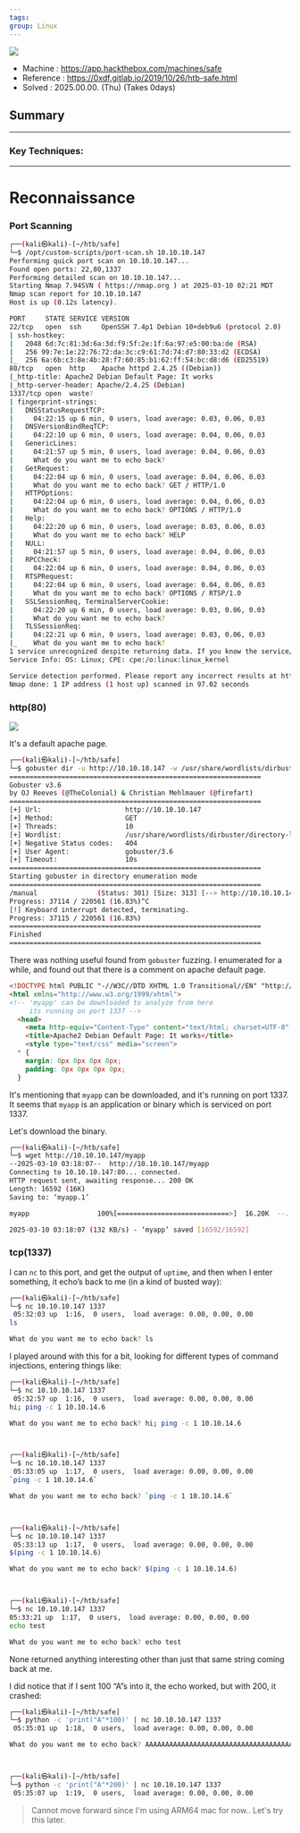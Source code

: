 ```yaml
---
tags: 
group: Linux
---
```

![](https://labs.hackthebox.com/storage/avatars/39000b5e21e0c4e87c747ee2a20d8c5c.png)

- Machine : https://app.hackthebox.com/machines/safe
- Reference : https://0xdf.gitlab.io/2019/10/26/htb-safe.html
- Solved : 2025.00.00. (Thu) (Takes 0days)

## Summary
---


### Key Techniques:


---

# Reconnaissance

### Port Scanning

```bash
┌──(kali㉿kali)-[~/htb/safe]
└─$ /opt/custom-scripts/port-scan.sh 10.10.10.147
Performing quick port scan on 10.10.10.147...
Found open ports: 22,80,1337
Performing detailed scan on 10.10.10.147...
Starting Nmap 7.94SVN ( https://nmap.org ) at 2025-03-10 02:21 MDT
Nmap scan report for 10.10.10.147
Host is up (0.12s latency).

PORT     STATE SERVICE VERSION
22/tcp   open  ssh     OpenSSH 7.4p1 Debian 10+deb9u6 (protocol 2.0)
| ssh-hostkey: 
|   2048 6d:7c:81:3d:6a:3d:f9:5f:2e:1f:6a:97:e5:00:ba:de (RSA)
|   256 99:7e:1e:22:76:72:da:3c:c9:61:7d:74:d7:80:33:d2 (ECDSA)
|_  256 6a:6b:c3:8e:4b:28:f7:60:85:b1:62:ff:54:bc:d8:d6 (ED25519)
80/tcp   open  http    Apache httpd 2.4.25 ((Debian))
|_http-title: Apache2 Debian Default Page: It works
|_http-server-header: Apache/2.4.25 (Debian)
1337/tcp open  waste?
| fingerprint-strings: 
|   DNSStatusRequestTCP: 
|     04:22:15 up 6 min, 0 users, load average: 0.03, 0.06, 0.03
|   DNSVersionBindReqTCP: 
|     04:22:10 up 6 min, 0 users, load average: 0.04, 0.06, 0.03
|   GenericLines: 
|     04:21:57 up 5 min, 0 users, load average: 0.04, 0.06, 0.03
|     What do you want me to echo back?
|   GetRequest: 
|     04:22:04 up 6 min, 0 users, load average: 0.04, 0.06, 0.03
|     What do you want me to echo back? GET / HTTP/1.0
|   HTTPOptions: 
|     04:22:04 up 6 min, 0 users, load average: 0.04, 0.06, 0.03
|     What do you want me to echo back? OPTIONS / HTTP/1.0
|   Help: 
|     04:22:20 up 6 min, 0 users, load average: 0.03, 0.06, 0.03
|     What do you want me to echo back? HELP
|   NULL: 
|     04:21:57 up 5 min, 0 users, load average: 0.04, 0.06, 0.03
|   RPCCheck: 
|     04:22:04 up 6 min, 0 users, load average: 0.04, 0.06, 0.03
|   RTSPRequest: 
|     04:22:04 up 6 min, 0 users, load average: 0.04, 0.06, 0.03
|     What do you want me to echo back? OPTIONS / RTSP/1.0
|   SSLSessionReq, TerminalServerCookie: 
|     04:22:20 up 6 min, 0 users, load average: 0.03, 0.06, 0.03
|     What do you want me to echo back?
|   TLSSessionReq: 
|     04:22:21 up 6 min, 0 users, load average: 0.03, 0.06, 0.03
|_    What do you want me to echo back?
1 service unrecognized despite returning data. If you know the service/version, please submit the following fingerprint at https://nmap.org/cgi-bin/submit.cgi?
Service Info: OS: Linux; CPE: cpe:/o:linux:linux_kernel

Service detection performed. Please report any incorrect results at https://nmap.org/submit/ .
Nmap done: 1 IP address (1 host up) scanned in 97.02 seconds
```

### http(80)

![](attachments/safe_1.png)

It's a default apache page.

```bash
┌──(kali㉿kali)-[~/htb/safe]
└─$ gobuster dir -u http://10.10.10.147 -w /usr/share/wordlists/dirbuster/directory-list-2.3-medium.txt
===============================================================
Gobuster v3.6
by OJ Reeves (@TheColonial) & Christian Mehlmauer (@firefart)
===============================================================
[+] Url:                     http://10.10.10.147
[+] Method:                  GET
[+] Threads:                 10
[+] Wordlist:                /usr/share/wordlists/dirbuster/directory-list-2.3-medium.txt
[+] Negative Status codes:   404
[+] User Agent:              gobuster/3.6
[+] Timeout:                 10s
===============================================================
Starting gobuster in directory enumeration mode
===============================================================
/manual               (Status: 301) [Size: 313] [--> http://10.10.10.147/manual/]
Progress: 37114 / 220561 (16.83%)^C
[!] Keyboard interrupt detected, terminating.
Progress: 37115 / 220561 (16.83%)
===============================================================
Finished
===============================================================
```

There was nothing useful found from `gobuster` fuzzing.
I enumerated for a while, and found out that there is a comment on apache default page.

```html
<!DOCTYPE html PUBLIC "-//W3C//DTD XHTML 1.0 Transitional//EN" "http://www.w3.org/TR/xhtml1/DTD/xhtml1-transitional.dtd">
<html xmlns="http://www.w3.org/1999/xhtml">
<!-- 'myapp' can be downloaded to analyze from here
     its running on port 1337 -->
  <head>
    <meta http-equiv="Content-Type" content="text/html; charset=UTF-8" />
    <title>Apache2 Debian Default Page: It works</title>
    <style type="text/css" media="screen">
  * {
    margin: 0px 0px 0px 0px;
    padding: 0px 0px 0px 0px;
  }
```

It's mentioning that `myapp` can be downloaded, and it's running on port 1337.
It seems that `myapp` is an application or binary which is serviced on port 1337.

Let's download the binary.

```bash
┌──(kali㉿kali)-[~/htb/safe]
└─$ wget http://10.10.10.147/myapp
--2025-03-10 03:18:07--  http://10.10.10.147/myapp
Connecting to 10.10.10.147:80... connected.
HTTP request sent, awaiting response... 200 OK
Length: 16592 (16K)
Saving to: ‘myapp.1’

myapp                 100%[============================>]  16.20K  --.-KB/s    in 0.1s    

2025-03-10 03:18:07 (132 KB/s) - ‘myapp’ saved [16592/16592]
```

### tcp(1337)

I can `nc` to this port, and get the output of `uptime`, and then when I enter something, it echo’s back to me (in a kind of busted way):

```bash
┌──(kali㉿kali)-[~/htb/safe]
└─$ nc 10.10.10.147 1337                      
 05:32:03 up  1:16,  0 users,  load average: 0.00, 0.00, 0.00
ls

What do you want me to echo back? ls
```

I played around with this for a bit, looking for different types of command injections, entering things like:

```bash
┌──(kali㉿kali)-[~/htb/safe]
└─$ nc 10.10.10.147 1337
 05:32:57 up  1:16,  0 users,  load average: 0.00, 0.00, 0.00
hi; ping -c 1 10.10.14.6

What do you want me to echo back? hi; ping -c 1 10.10.14.6



┌──(kali㉿kali)-[~/htb/safe]
└─$ nc 10.10.10.147 1337
 05:33:05 up  1:17,  0 users,  load average: 0.00, 0.00, 0.00
`ping -c 1 10.10.14.6`

What do you want me to echo back? `ping -c 1 10.10.14.6`



┌──(kali㉿kali)-[~/htb/safe]
└─$ nc 10.10.10.147 1337
 05:33:13 up  1:17,  0 users,  load average: 0.00, 0.00, 0.00
$(ping -c 1 10.10.14.6)

What do you want me to echo back? $(ping -c 1 10.10.14.6)



┌──(kali㉿kali)-[~/htb/safe]
└─$ nc 10.10.10.147 1337
05:33:21 up  1:17,  0 users,  load average: 0.00, 0.00, 0.00
echo test

What do you want me to echo back? echo test
```

None returned anything interesting other than just that same string coming back at me.

I did notice that if I sent 100 “A”s into it, the echo worked, but with 200, it crashed:

```bash
┌──(kali㉿kali)-[~/htb/safe]
└─$ python -c 'print("A"*100)' | nc 10.10.10.147 1337
 05:35:01 up  1:18,  0 users,  load average: 0.00, 0.00, 0.00

What do you want me to echo back? AAAAAAAAAAAAAAAAAAAAAAAAAAAAAAAAAAAAAAAAAAAAAAAAAAAAAAAAAAAAAAAAAAAAAAAAAAAAAAAAAAAAAAAAAAAAAAAAAAAA



┌──(kali㉿kali)-[~/htb/safe]
└─$ python -c 'print("A"*200)' | nc 10.10.10.147 1337
 05:35:07 up  1:19,  0 users,  load average: 0.00, 0.00, 0.00
```

> Cannot move forward since I'm using ARM64 mac for now..
> Let's try this later.
